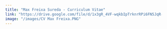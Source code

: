 ```yaml
---
title: "Max Freixa Sureda - Curriculum Vitae"
link: "https://drive.google.com/file/d/1x3gR_4VF-wqkbIpTrknrRPi6FN5JqR-o/view?usp=sharing"
image: "/images/CV Max Freixa.PNG"
---
```



